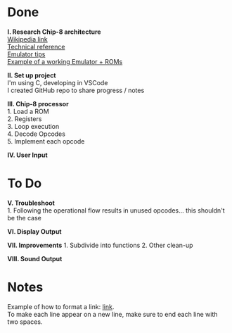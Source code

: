 # Done  

**I. Research Chip-8 architecture**  
    [Wikipedia link](https://en.wikipedia.org/wiki/CHIP-8)  
    [Technical reference](http://devernay.free.fr/hacks/chip8/C8TECH10.HTM)  
    [Emulator tips](https://multigesture.net/articles/how-to-write-an-emulator-chip-8-interpreter/)  
    [Example of a working Emulator + ROMs](https://github.com/dmatlack/chip8)

**II. Set up project**  
    I'm using C, developing in VSCode  
    I created GitHub repo to share progress / notes  

**III. Chip-8 processor**  
    1. Load a ROM  
    2. Registers  
    3. Loop execution  
    4. Decode Opcodes  
    5. Implement each opcode  

**IV. User Input**  

# To Do  

**V. Troubleshoot**  
    1. Following the operational flow results in unused opcodes... this shouldn't be the case  

**VI. Display Output**  

**VII. Improvements** 
    1. Subdivide into functions
    2. Other clean-up

**VIII. Sound Output**  

# Notes  
Example of how to format a link: [link](https://www.example.com).  
To make each line appear on a new line, make sure to end each line with two spaces.  
